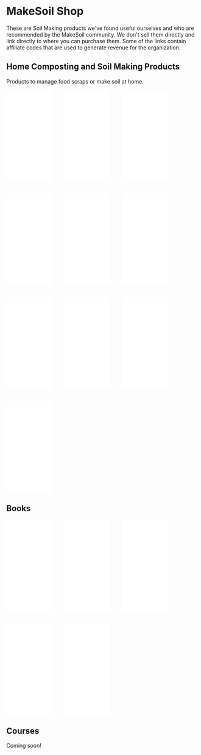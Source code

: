# MakeSoil Shop

These are Soil Making products we've found useful ourselves and who are recommended by the MakeSoil community. We don't sell them directly and link directly to where you can purchase them. Some of the links contain affiliate codes that are used to generate revenue for the organization.

## Home Composting and Soil Making Products

Products to manage food scraps or make soil at home.

<div style="display:grid;grid-template-columns: repeat(auto-fit, 120px);grid-gap: 2rem;">
  <iframe style="width:120px;height:240px;" marginwidth="0" marginheight="0" scrolling="no" frameborder="0" src="//ws-na.amazon-adsystem.com/widgets/q?ServiceVersion=20070822&OneJS=1&Operation=GetAdHtml&MarketPlace=US&source=ac&ref=tf_til&ad_type=product_link&tracking_id=makesoil-20&marketplace=amazon&region=US&placement=B0775MPRML&asins=B0775MPRML&linkId=aba25b3b412c329f2bd6592b76b16a68&show_border=true&link_opens_in_new_window=true&price_color=333333&title_color=0066c0&bg_color=ffffff">
  </iframe>
  <iframe style="width:120px;height:240px;" marginwidth="0" marginheight="0" scrolling="no" frameborder="0" src="//ws-na.amazon-adsystem.com/widgets/q?ServiceVersion=20070822&OneJS=1&Operation=GetAdHtml&MarketPlace=US&source=ac&ref=tf_til&ad_type=product_link&tracking_id=makesoil-20&marketplace=amazon&region=US&placement=B00AMNCYNQ&asins=B00AMNCYNQ&linkId=75f14b72e9f9cb521c2855a6197e4dcc&show_border=true&link_opens_in_new_window=true&price_color=333333&title_color=0066c0&bg_color=ffffff">
  </iframe>
  <iframe style="width:120px;height:240px;" marginwidth="0" marginheight="0" scrolling="no" frameborder="0" src="//ws-na.amazon-adsystem.com/widgets/q?ServiceVersion=20070822&OneJS=1&Operation=GetAdHtml&MarketPlace=US&source=ac&ref=tf_til&ad_type=product_link&tracking_id=makesoil-20&marketplace=amazon&region=US&placement=B003FIH64C&asins=B003FIH64C&linkId=bec530a501db71222e3663476bfaade2&show_border=true&link_opens_in_new_window=true&price_color=333333&title_color=0066c0&bg_color=ffffff">
  </iframe>
  <iframe style="width:120px;height:240px;" marginwidth="0" marginheight="0" scrolling="no" frameborder="0" src="//ws-na.amazon-adsystem.com/widgets/q?ServiceVersion=20070822&OneJS=1&Operation=GetAdHtml&MarketPlace=US&source=ac&ref=tf_til&ad_type=product_link&tracking_id=makesoil-20&marketplace=amazon&region=US&placement=B002P5RGMI&asins=B002P5RGMI&linkId=2795da25e8cf6d425ba09e073b00fe79&show_border=true&link_opens_in_new_window=true&price_color=333333&title_color=0066c0&bg_color=ffffff">
  </iframe>
  <iframe style="width:120px;height:240px;" marginwidth="0" marginheight="0" scrolling="no" frameborder="0" src="//ws-na.amazon-adsystem.com/widgets/q?ServiceVersion=20070822&OneJS=1&Operation=GetAdHtml&MarketPlace=US&source=ac&ref=tf_til&ad_type=product_link&tracking_id=makesoil-20&marketplace=amazon&region=US&placement=B01BMX3SYI&asins=B01BMX3SYI&linkId=5171fd3e84b256866312bb57ec6dbe19&show_border=true&link_opens_in_new_window=true&price_color=333333&title_color=0066c0&bg_color=ffffff">
  </iframe>
  <iframe style="width:120px;height:240px;" marginwidth="0" marginheight="0" scrolling="no" frameborder="0" src="//ws-na.amazon-adsystem.com/widgets/q?ServiceVersion=20070822&OneJS=1&Operation=GetAdHtml&MarketPlace=US&source=ac&ref=tf_til&ad_type=product_link&tracking_id=makesoil-20&marketplace=amazon&region=US&placement=B004U7ISQ2&asins=B004U7ISQ2&linkId=062c6d7c38fae10b87c61a0f307af5dd&show_border=true&link_opens_in_new_window=true&price_color=333333&title_color=0066c0&bg_color=ffffff">
  </iframe>
  <iframe style="width:120px;height:240px;" marginwidth="0" marginheight="0" scrolling="no" frameborder="0" src="//ws-na.amazon-adsystem.com/widgets/q?ServiceVersion=20070822&OneJS=1&Operation=GetAdHtml&MarketPlace=US&source=ac&ref=tf_til&ad_type=product_link&tracking_id=makesoil-20&marketplace=amazon&region=US&placement=B004U7LXHS&asins=B004U7LXHS&linkId=1a42d74ccd1ae05568c15509434d52d0&show_border=true&link_opens_in_new_window=true&price_color=333333&title_color=0066c0&bg_color=ffffff">
  </iframe>
  <iframe style="width:120px;height:240px;" marginwidth="0" marginheight="0" scrolling="no" frameborder="0" src="//ws-na.amazon-adsystem.com/widgets/q?ServiceVersion=20070822&OneJS=1&Operation=GetAdHtml&MarketPlace=US&source=ac&ref=tf_til&ad_type=product_link&tracking_id=makesoil-20&marketplace=amazon&region=US&placement=B006AV03PA&asins=B006AV03PA&linkId=e93792055e0d54e5adf3600515930560&show_border=true&link_opens_in_new_window=true&price_color=333333&title_color=0066c0&bg_color=ffffff">
  </iframe>
  <iframe style="width:120px;height:240px;" marginwidth="0" marginheight="0" scrolling="no" frameborder="0" src="//ws-na.amazon-adsystem.com/widgets/q?ServiceVersion=20070822&OneJS=1&Operation=GetAdHtml&MarketPlace=US&source=ac&ref=tf_til&ad_type=product_link&tracking_id=makesoil-20&marketplace=amazon&region=US&placement=B07PRWV6BJ&asins=B07PRWV6BJ&linkId=9edfb35ac05366e0388632c7a03a537b&show_border=true&link_opens_in_new_window=true&price_color=333333&title_color=0066c0&bg_color=ffffff">
  </iframe>
  <iframe style="width:120px;height:240px;" marginwidth="0" marginheight="0" scrolling="no" frameborder="0" src="//ws-na.amazon-adsystem.com/widgets/q?ServiceVersion=20070822&OneJS=1&Operation=GetAdHtml&MarketPlace=US&source=ac&ref=tf_til&ad_type=product_link&tracking_id=makesoil-20&marketplace=amazon&region=US&placement=B0085O6NXQ&asins=B0085O6NXQ&linkId=30679c4a8f1d0409aa2cb86ae82cbd4e&show_border=true&link_opens_in_new_window=true&price_color=333333&title_color=0066c0&bg_color=ffffff">
  </iframe>
</div>

## Books

<div style="display:grid;grid-template-columns: repeat(auto-fit, 120px);grid-gap: 2rem;">
  <iframe style="width:120px;height:240px;" marginwidth="0" marginheight="0" scrolling="no" frameborder="0" src="//ws-na.amazon-adsystem.com/widgets/q?ServiceVersion=20070822&OneJS=1&Operation=GetAdHtml&MarketPlace=US&source=ac&ref=tf_til&ad_type=product_link&tracking_id=makesoil-20&marketplace=amazon&region=US&placement=0520272900&asins=0520272900&linkId=85b58fbbec4906427223a558581f46b2&show_border=true&link_opens_in_new_window=true&price_color=333333&title_color=0066c0&bg_color=ffffff">
  </iframe>
  <iframe style="width:120px;height:240px;" marginwidth="0" marginheight="0" scrolling="no" frameborder="0" src="//ws-na.amazon-adsystem.com/widgets/q?ServiceVersion=20070822&OneJS=1&Operation=GetAdHtml&MarketPlace=US&source=ac&ref=tf_til&ad_type=product_link&tracking_id=makesoil-20&marketplace=amazon&region=US&placement=0393353370&asins=0393353370&linkId=a65505490496bc4b0bb45062a1061bb0&show_border=true&link_opens_in_new_window=true&price_color=333333&title_color=0066c0&bg_color=ffffff">
  </iframe>
  <iframe style="width:120px;height:240px;" marginwidth="0" marginheight="0" scrolling="no" frameborder="0" src="//ws-na.amazon-adsystem.com/widgets/q?ServiceVersion=20070822&OneJS=1&Operation=GetAdHtml&MarketPlace=US&source=ac&ref=tf_til&ad_type=product_link&tracking_id=makesoil-20&marketplace=amazon&region=US&placement=0393356094&asins=0393356094&linkId=85beda6bfbacb81595247064a987a675&show_border=true&link_opens_in_new_window=true&price_color=333333&title_color=0066c0&bg_color=ffffff">
  </iframe>
  <iframe style="width:120px;height:240px;" marginwidth="0" marginheight="0" scrolling="no" frameborder="0" src="//ws-na.amazon-adsystem.com/widgets/q?ServiceVersion=20070822&OneJS=1&Operation=GetAdHtml&MarketPlace=US&source=ac&ref=tf_til&ad_type=product_link&tracking_id=makesoil-20&marketplace=amazon&region=US&placement=0964425882&asins=0964425882&linkId=c598fab088ac5bf4b371677c6ddcd032&show_border=true&link_opens_in_new_window=true&price_color=333333&title_color=0066c0&bg_color=ffffff">
  </iframe>
  <iframe style="width:120px;height:240px;" marginwidth="0" marginheight="0" scrolling="no" frameborder="0" src="//ws-na.amazon-adsystem.com/widgets/q?ServiceVersion=20070822&OneJS=1&Operation=GetAdHtml&MarketPlace=US&source=ac&ref=qf_sp_asin_til&ad_type=product_link&tracking_id=makesoil-20&marketplace=amazon&region=US&placement=0143038583&asins=0143038583&linkId=50a386a285c34fa8d5e75c7d9530bd4a&show_border=true&link_opens_in_new_window=true&price_color=333333&title_color=0066c0&bg_color=ffffff">
  </iframe>
</div>

## Courses

Coming soon!
